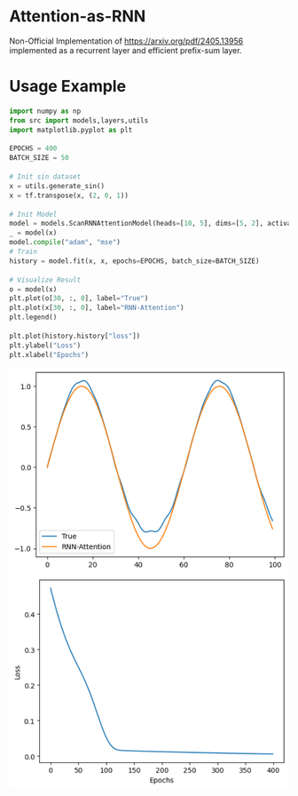 # Attention-as-RNN
Non-Official Implementation of https://arxiv.org/pdf/2405.13956 implemented as a recurrent layer and efficient prefix-sum layer. 

# Usage Example


```python
import numpy as np 
from src import models,layers,utils 
import matplotlib.pyplot as plt 

EPOCHS = 400
BATCH_SIZE = 50

# Init sin dataset 
x = utils.generate_sin()
x = tf.transpose(x, (2, 0, 1))

# Init Model
model = models.ScanRNNAttentionModel(heads=[10, 5], dims=[5, 2], activation="silu", concat_heads=False)
_ = model(x)
model.compile("adam", "mse")
# Train 
history = model.fit(x, x, epochs=EPOCHS, batch_size=BATCH_SIZE)

# Visualize Result 
o = model(x)
plt.plot(o[30, :, 0], label="True")
plt.plot(x[30, :, 0], label="RNN-Attention")
plt.legend()

plt.plot(history.history["loss"])
plt.ylabel("Loss")
plt.xlabel("Epochs")
```

![](https://github.com/claCase/Attention-as-RNN/blob/main/figures/output.png)
![](https://github.com/claCase/Attention-as-RNN/blob/main/figures/loss_train.png)